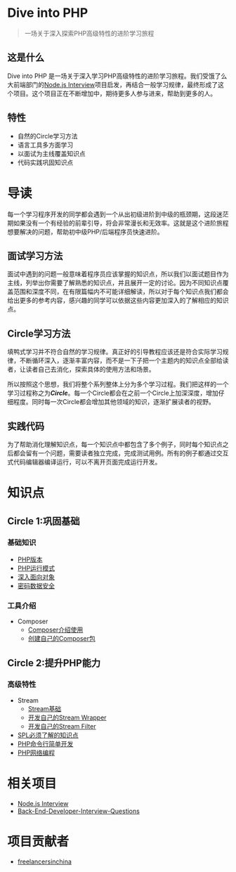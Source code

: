 # Dive into PHP

> 一场关于深入探索PHP高级特性的进阶学习旅程

## 这是什么

Dive into PHP 是一场关于深入学习PHP高级特性的进阶学习旅程。我们受饿了么大前端部门的[Node.js Interview](https://github.com/ElemeFE/node-interview)项目启发，再结合一般学习规律，最终形成了这个项目。这个项目正在不断增加中，期待更多人参与进来，帮助到更多的人。

## 特性
- 自然的Circle学习方法
- 语言工具多方面学习
- 以面试为主线覆盖知识点
- 代码实践巩固知识点

# 导读
每一个学习程序开发的同学都会遇到一个从出初级进阶到中级的瓶颈期，这段迷茫期如果没有一个有经验的前辈引导，将会非常漫长和无效率。这就是这个进阶旅程想要解决的问题，帮助初中级PHP/后端程序员快速进阶。

## 面试学习方法
面试中遇到的问题一般意味着程序员应该掌握的知识点，所以我们以面试题目作为主线，列举出你需要了解熟悉的知识点，并且展开一定的讨论。因为不同知识点覆盖范围和深度不同，在有限篇幅内不可能详细解读，所以对于每个知识点我们都会给出更多的参考内容，感兴趣的同学可以依据这些内容更加深入的了解相应的知识点。

## Circle学习方法
填鸭式学习并不符合自然的学习规律。真正好的引导教程应该还是符合实际学习规律，不断循环深入，逐渐丰富内容，而不是一下子把一个主题内的知识点全部给读者，让读者自己去消化，探索具体的使用方法和场景。

所以按照这个思想，我们将整个系列整体上分为多个学习过程。我们把这样的一个学习过程称之为***Circle***。每一个Circle都会在之前一个Circle上加深深度，增加仔细程度。同时每一次Circle都会增加其他领域的知识，逐渐扩展读者的视野。

## 实践代码
为了帮助消化理解知识点，每一个知识点中都包含了多个例子，同时每个知识点之后都会留有一个问题，需要读者独立完成，完成测试用例。所有的例子都通过交互式代码编辑器编译运行，可以不离开页面完成运行开发。

# 知识点
## Circle 1:巩固基础

### 基础知识
- [PHP版本](/sections/circle1/php_version.md)
- [PHP运行模式](/sections/circle1/php_runmode.md)
- [深入面向对象](/sections/circle1/php_oop.md)
- [密码数据安全](/sections/circle1/php_security.md)

### 工具介绍
- Composer
  - [Composer介绍使用](/sections/circle1/composer_introduce.md)
  - [创建自己的Composer包](/sections/circle1/composer_createownpackage.md)

## Circle 2:提升PHP能力

### 高级特性
- Stream
  - [Stream基础](/sections/circle2/stream.md)
  - [开发自己的Stream Wrapper](/sections/circle2/stream_createownwrapper.md)
  - [开发自己的Stream Filter](/sections/circle2/stream_createownfilter.md)
- [SPL必须了解的知识点]()
- [PHP命令行简单开发](/sections/circle2/cli.md)
- [PHP网络编程]()


# 相关项目
- [Node.js Interview](https://github.com/ElemeFE/node-interview)
- [Back-End-Developer-Interview-Questions](https://github.com/monklof/Back-End-Developer-Interview-Questions#codeversioning)


# 项目贡献者
- [freelancersinchina](https://github.com/freelancersinchina)

